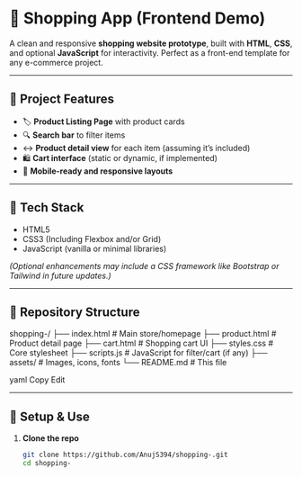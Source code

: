 # 🛒 Shopping App (Frontend Demo)

A clean and responsive **shopping website prototype**, built with **HTML**, **CSS**, and optional **JavaScript** for interactivity. Perfect as a front-end template for any e-commerce project.

---

## 🌟 Project Features

- 🏷️ **Product Listing Page** with product cards
- 🔍 **Search bar** to filter items
- ↔️ **Product detail view** for each item (assuming it’s included)
- 🛍️ **Cart interface** (static or dynamic, if implemented)
- 📱 **Mobile-ready and responsive layouts**

---

## 🧰 Tech Stack

- HTML5
- CSS3 (Including Flexbox and/or Grid)
- JavaScript (vanilla or minimal libraries)
  
*(Optional enhancements may include a CSS framework like Bootstrap or Tailwind in future updates.)*

---

## 📂 Repository Structure

shopping-/
├── index.html # Main store/homepage
├── product.html # Product detail page
├── cart.html # Shopping cart UI
├── styles.css # Core stylesheet
├── scripts.js # JavaScript for filter/cart (if any)
├── assets/ # Images, icons, fonts
└── README.md # This file

yaml
Copy
Edit

---

## 🧪 Setup & Use

1. **Clone the repo**  
   ```bash
   git clone https://github.com/AnujS394/shopping-.git
   cd shopping-
